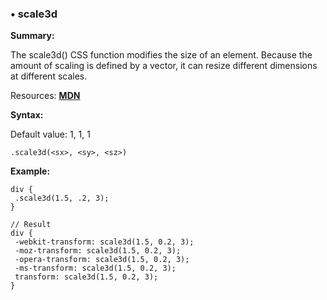 ### <a name="scale3d"></a> &#8226; scale3d
**Summary:**

The scale3d() CSS function modifies the size of an element. Because the amount of scaling is defined by a vector, it can resize different dimensions at different scales.

Resources: **<a href="https://developer.mozilla.org/en-US/docs/Web/CSS/transform-function#scale3d()">MDN</a>**

**Syntax:**

Default value: 1, 1, 1

    .scale3d(<sx>, <sy>, <sz>) 
  
**Example:**

    div {
     .scale3d(1.5, .2, 3);
    }
    
    // Result
    div {
     -webkit-transform: scale3d(1.5, 0.2, 3);
     -moz-transform: scale3d(1.5, 0.2, 3);
     -opera-transform: scale3d(1.5, 0.2, 3);
     -ms-transform: scale3d(1.5, 0.2, 3);
     transform: scale3d(1.5, 0.2, 3);
    }


